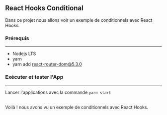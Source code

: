 ## React Hooks Conditional

Dans ce projet nous allons voir un exemple de conditionnels avec React Hooks.

### Prérequis

---

- Nodejs LTS
- yarn
- yarn add react-router-dom@5.3.0

### Exécuter et tester l'App

---

Lancer l'applications avec la commande `yarn start`
<br/><br/>

Voilà ! nous avons vu un exemple de conditionnels avec React Hooks.
